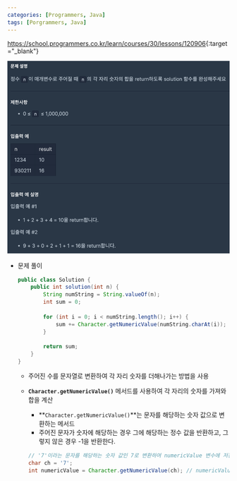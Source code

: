 ```yaml
---
categories: [Programmers, Java]
tags: [Porgrammers, Java] 
---
```


<https://school.programmers.co.kr/learn/courses/30/lessons/120906>{:target="_blank"}

![문제](/assets/img/programmers/java/%EC%9E%90%EB%A6%BF%EC%88%98_%EB%8D%94%ED%95%98%EA%B8%B0.png)

- 문제 풀이
    
    ```java
    public class Solution {
        public int solution(int n) {
            String numString = String.valueOf(n);
            int sum = 0;
    
            for (int i = 0; i < numString.length(); i++) {
                sum += Character.getNumericValue(numString.charAt(i));
            }
    
            return sum;
        }
    }
    ```
    
    - 주어진 수를 문자열로 변환하여 각 자리 숫자를 더해나가는 방법을 사용
    - **`Character.getNumericValue()`** 메서드를 사용하여 각 자리의 숫자를 가져와 합을 계산
        - **`Character.getNumericValue()`**는 문자를 해당하는 숫자 값으로 변환하는 메서드
        - 주어진 문자가 숫자에 해당하는 경우 그에 해당하는 정수 값을 반환하고, 그렇지 않은 경우 -1을 반환한다.
        
        ```java
        // '7'이라는 문자를 해당하는 숫자 값인 7로 변환하여 numericValue 변수에 저장
        char ch = '7';
        int numericValue = Character.getNumericValue(ch); // numericValue에는 7이 저장된다.
        ```